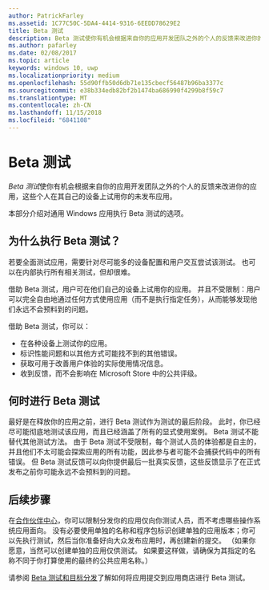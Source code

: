 ```yaml
---
author: PatrickFarley
ms.assetid: 1C77C50C-5DA4-4414-9316-6EEDD78629E2
title: Beta 测试
description: Beta 测试使你有机会根据来自你的应用开发团队之外的个人的反馈来改进你的应用，这些个人在其自己的设备上试用你的未发布应用。
ms.author: pafarley
ms.date: 02/08/2017
ms.topic: article
keywords: windows 10, uwp
ms.localizationpriority: medium
ms.openlocfilehash: 55d90ffb50d6db71e135cbecf56487b96ba3377c
ms.sourcegitcommit: e38b334edb82bf2b1474ba686990f4299b8f59c7
ms.translationtype: MT
ms.contentlocale: zh-CN
ms.lasthandoff: 11/15/2018
ms.locfileid: "6841108"
---
```

# <a name="beta-testing"></a>Beta 测试



*Beta 测试*使你有机会根据来自你的应用开发团队之外的个人的反馈来改进你的应用，这些个人在其自己的设备上试用你的未发布应用。

本部分介绍对通用 Windows 应用执行 Beta 测试的选项。

## <a name="why-beta-test"></a>为什么执行 Beta 测试？

若要全面测试应用，需要针对尽可能多的设备配置和用户交互尝试该测试。 也可以在内部执行所有相关测试，但却很难。

借助 Beta 测试，用户可在他们自己的设备上试用你的应用。 并且不受限制：用户可以完全自由地通过任何方式使用应用（而不是执行指定任务），从而能够发现他们永远不会预料到的问题。

借助 Beta 测试，你可以：

-   在各种设备上测试你的应用。
-   标识性能问题和以其他方式可能找不到的其他错误。
-   获取可用于改善用户体验的实际使用情况信息。
-   收到反馈，而不会影响在 Microsoft Store 中的公共评级。

## <a name="when-to-beta-test"></a>何时进行 Beta 测试

最好是在释放你的应用之前，进行 Beta 测试作为测试的最后阶段。 此时，你已经尽可能彻底地测试该应用，而且已经涵盖了所有的显式使用案例。 Beta 测试不能替代其他测试方法。 由于 Beta 测试不受限制，每个测试人员的体验都是自主的，并且他们不太可能会探索应用的所有功能，因此参与者可能不会捕获代码中的所有错误。 但 Beta 测试反馈可以向你提供最后一批真实反馈，这些反馈显示了在正式发布之前你可能永远不会预料到的问题。

## <a name="next-steps"></a>后续步骤

在[合作伙伴中心](https://partner.microsoft.com/dashboard)，你可以限制分发你的应用仅向你测试人员，而不考虑哪些操作系统应用面向。 没有必要使用单独的名称和程序包标识创建单独的应用版本；你可以先执行测试，然后当你准备好向大众发布应用时，再创建新的提交。 （如果你愿意，当然可以创建单独的应用仅供测试。 如果要这样做，请确保为其指定的名称不同于你打算使用的最终的公共应用名称。）

请参阅 [Beta 测试和目标分发](../publish/beta-testing-and-targeted-distribution.md)了解如何将应用提交到应用商店进行 Beta 测试。

 

 




